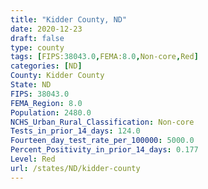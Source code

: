 ```yaml
---
title: "Kidder County, ND"
date: 2020-12-23
draft: false
type: county
tags: [FIPS:38043.0,FEMA:8.0,Non-core,Red]
categories: [ND]
County: Kidder County
State: ND
FIPS: 38043.0
FEMA_Region: 8.0
Population: 2480.0
NCHS_Urban_Rural_Classification: Non-core
Tests_in_prior_14_days: 124.0
Fourteen_day_test_rate_per_100000: 5000.0
Percent_Positivity_in_prior_14_days: 0.177
Level: Red
url: /states/ND/kidder-county
---
```



